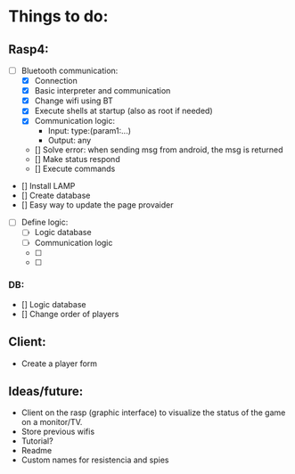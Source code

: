# Things to do:


## Rasp4:
- [ ] Bluetooth communication:
    - [x] Connection
    - [x] Basic interpreter and communication
    - [x] Change wifi using BT
    - [x] Execute shells at startup (also as root if needed)
    - [x] Communication logic:
        - Input: type:(param1:...)
        - Output: any
    - [] Solve error: when sending msg from android, the msg is returned
    - [] Make status respond
    - [] Execute commands
- [] Install LAMP
- [] Create database
- [] Easy way to update the page provaider
- [ ] Define logic:
    - [ ] Logic database
    - [ ] Communication logic
    - [ ] 
    - [ ] 

### DB:
- [] Logic database
- [] Change order of players



## Client:
- Create a player form











## Ideas/future:
- Client on the rasp (graphic interface) to visualize the status of the game on a monitor/TV.
- Store previous wifis
- Tutorial?
- Readme
- Custom names for resistencia and spies 